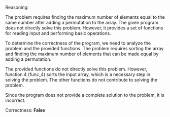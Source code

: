 Reasoning:

The problem requires finding the maximum number of elements equal to the same number after adding a permutation to the array. The given program does not directly solve this problem. However, it provides a set of functions for reading input and performing basic operations.

To determine the correctness of the program, we need to analyze the problem and the provided functions. The problem requires sorting the array and finding the maximum number of elements that can be made equal by adding a permutation.

The provided functions do not directly solve this problem. However, function 4 (func_4) sorts the input array, which is a necessary step in solving the problem. The other functions do not contribute to solving the problem.

Since the program does not provide a complete solution to the problem, it is incorrect.

Correctness: **False**